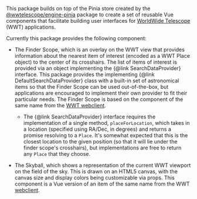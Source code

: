This package builds on top of the Pinia store created by the [@wwtelescope/engine-pinia]
package to create a set of reusable Vue components that facilitate building user 
interfaces for [WorldWide Telescope][wwt] (WWT) applications.

[wwt]: https://worldwidetelescope.org/home/
[@wwtelescope/engine-pinia]: https://www.npmjs.com/package/@wwtelescope/engine-pinia

Currently this package provides the following component:

- The Finder Scope, which is an overlay on the WWT view that provides information about the
  nearest item of interest (encoded as a WWT Place object) to the center of its crosshairs.
  The list of items of interest is provided via an object implementing the 
  {@link SearchDataProvider} interface. This package provides the implementing
  {@link DefaultSearchDataProvider} class with a built-in set of astronomical items 
  so that the Finder Scope can be used out-of-the-box, but applications are encouraged
  to implement their own provider to fit their particular needs. The Finder Scope is
  based on the component of the same name from the [WWT webclient][webclient].
  - The {@link SearchDataProvider} interface requires the implementation of a single method,
    `placeForLocation`, which takes in a location (specified using RA/Dec, in degrees)
    and returns a promise resolving to a `Place`. It's somewhat expected that this is 
    the closest location to the given position (so that it will lie under the finder 
    scope's crosshairs), but implementations are free to return any `Place` that they
    choose.

- The Skyball, which shows a representation of the current WWT viewport on the field
  of the sky. This is drawn on an HTML5 canvas, with the canvas size and display colors
  being customizable via props. This component is a Vue version of an item of the same
  name from the WWT [webclient].

[webclient]: https://worldwidetelescope.org/webclient/
